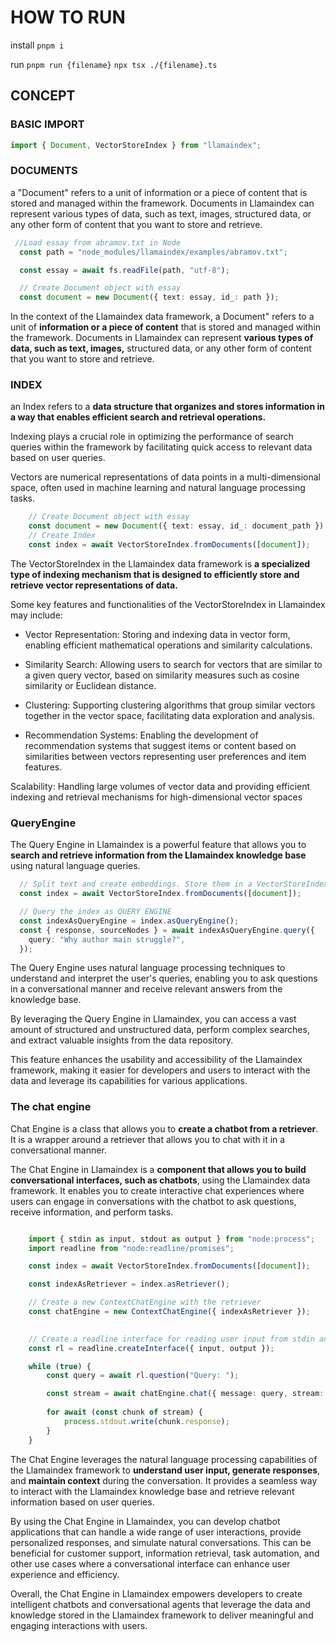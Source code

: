 # HOW TO RUN



install
`pnpm i`

run
`pnpm run {filename}`
`npx tsx ./{filename}.ts`


## CONCEPT

### BASIC IMPORT
```typescript
import { Document, VectorStoreIndex } from "llamaindex";
```


### DOCUMENTS
a "Document" refers to a unit of information or a piece of content that is stored and managed within the framework. Documents in Llamaindex can represent various types of data, such as text, images, structured data, or any other form of content that you want to store and retrieve.

```typescript
 //Load essay from abramov.txt in Node
  const path = "node_modules/llamaindex/examples/abramov.txt";

  const essay = await fs.readFile(path, "utf-8");

  // Create Document object with essay
  const document = new Document({ text: essay, id_: path });
```
In the context of the Llamaindex data framework, a Document" refers to a unit of **information or a piece of content** that is stored and managed within the framework. Documents in Llamaindex can represent **various types of data, such as text, images,** structured data, or any other form of content that you want to store and retrieve.




### INDEX
an Index refers to a **data structure that organizes and stores information in a way that enables efficient search and retrieval operations.**

Indexing plays a crucial role in optimizing the performance of search queries within the framework by facilitating quick access to relevant data based on user queries.

 Vectors are numerical representations of data points in a multi-dimensional space, often used in machine learning and natural language processing tasks.
    
```typescript
    // Create Document object with essay
    const document = new Document({ text: essay, id_: document_path });
    // Create Index
    const index = await VectorStoreIndex.fromDocuments([document]);
```

The VectorStoreIndex in the Llamaindex data framework is **a specialized type of indexing mechanism that is designed to efficiently store and retrieve vector representations of data.**

Some key features and functionalities of the VectorStoreIndex in Llamaindex may include:

- Vector Representation: Storing and indexing data in vector form, enabling efficient mathematical operations and similarity calculations.

- Similarity Search: Allowing users to search for vectors that are similar to a given query vector, based on similarity measures such as cosine similarity or Euclidean distance.

- Clustering: Supporting clustering algorithms that group similar vectors together in the vector space, facilitating data exploration and analysis.

- Recommendation Systems: Enabling the development of recommendation systems that suggest items or content based on similarities between vectors representing user preferences and item features.

Scalability: Handling large volumes of vector data and providing efficient indexing and retrieval mechanisms for high-dimensional vector spaces



### QueryEngine
The Query Engine in Llamaindex is a powerful feature that allows you to **search and retrieve information from the Llamaindex knowledge base** using natural language queries.
```typescript
  // Split text and create embeddings. Store them in a VectorStoreIndex
  const index = await VectorStoreIndex.fromDocuments([document]);

  // Query the index as QUERY ENGINE
  const indexAsQueryEngine = index.asQueryEngine();
  const { response, sourceNodes } = await indexAsQueryEngine.query({
    query: "Why author main struggle?",
  });
```

The Query Engine uses natural language processing techniques to understand and interpret the user's queries, enabling you to ask questions in a conversational manner and receive relevant answers from the knowledge base. 

By leveraging the Query Engine in Llamaindex, you can access a vast amount of structured and unstructured data, perform complex searches, and extract valuable insights from the data repository.

 This feature enhances the usability and accessibility of the Llamaindex framework, making it easier for developers and users to interact with the data and leverage its capabilities for various applications.


### The chat engine 
 Chat Engine is a class that allows you to **create a chatbot from a retriever**. It is a wrapper around a retriever that allows you to chat with it in a conversational manner.

The Chat Engine in Llamaindex is a **component that allows you to build conversational interfaces, such as chatbots**, using the Llamaindex data framework. It enables you to create interactive chat experiences where users can engage in conversations with the chatbot to ask questions, receive information, and perform tasks.

```typescript

    import { stdin as input, stdout as output } from "node:process";
    import readline from "node:readline/promises";

    const index = await VectorStoreIndex.fromDocuments([document]);

    const indexAsRetriever = index.asRetriever();

    // Create a new ContextChatEngine with the retriever
    const chatEngine = new ContextChatEngine({ indexAsRetriever });

   
    // Create a readline interface for reading user input from stdin and writing output to stdout
    const rl = readline.createInterface({ input, output });

    while (true) {
        const query = await rl.question("Query: ");

        const stream = await chatEngine.chat({ message: query, stream: true });
   
        for await (const chunk of stream) {
            process.stdout.write(chunk.response);
        }
    }

```

The Chat Engine leverages the natural language processing capabilities of the Llamaindex framework to **understand user input, generate responses**, and **maintain context** during the conversation. It provides a seamless way to interact with the Llamaindex knowledge base and retrieve relevant information based on user queries.

By using the Chat Engine in Llamaindex, you can develop chatbot applications that can handle a wide range of user interactions, provide personalized responses, and simulate natural conversations. This can be beneficial for customer support, information retrieval, task automation, and other use cases where a conversational interface can enhance user experience and efficiency.

Overall, the Chat Engine in Llamaindex empowers developers to create intelligent chatbots and conversational agents that leverage the data and knowledge stored in the Llamaindex framework to deliver meaningful and engaging interactions with users.